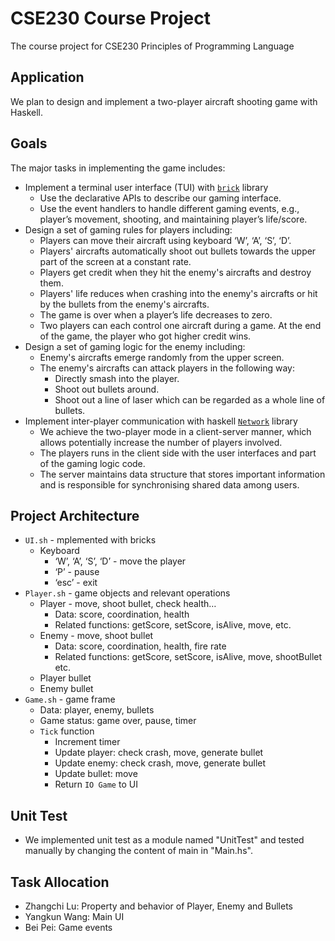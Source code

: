 # CSE230 Course Project

The course project for CSE230 Principles of Programming Language

## Application
We plan to design and implement a two-player aircraft shooting game with Haskell.

## Goals
The major tasks in implementing the game includes:
* Implement a terminal user interface (TUI) with [`brick`](https://hackage.haskell.org/package/brick) library
  * Use the declarative APIs to describe our gaming interface.
  * Use the event handlers to handle different gaming events, e.g., player’s movement, shooting, and maintaining player’s life/score.
* Design a set of gaming rules for players including:
  * Players can move their aircraft using keyboard ‘W’, ‘A’, ‘S’, ‘D’.
  * Players' aircrafts automatically shoot out bullets towards the upper part of the screen at a constant rate.
  * Players get credit when they hit the enemy's aircrafts and destroy them.
  * Players' life reduces when crashing into the enemy's aircrafts or hit by the bullets from the enemy's aircrafts.
  * The game is over when a player’s life decreases to zero.
  * Two players can each control one aircraft during a game. At the end of the game, the player who got higher credit wins.
* Design a set of gaming logic for the enemy including:
  * Enemy's aircrafts emerge randomly from the upper screen.
  * The enemy's aircrafts can attack players in the following way:
    * Directly smash into the player.
    * Shoot out bullets around.
    * Shoot out a line of laser which can be regarded as a whole line of bullets. 
* Implement inter-player communication with haskell [`Network`](https://wiki.haskell.org/Applications_and_libraries/Network) library
  * We achieve the two-player mode in a client-server manner, which allows potentially increase the number of players involved.
  * The players runs in the client side with the user interfaces and part of the gaming logic code.
  * The server maintains data structure that stores important information and is responsible for synchronising shared data among users.

## Project Architecture

* `UI.sh` - mplemented with bricks
  * Keyboard
    * ‘W’, ‘A’, ‘S’, ‘D’ - move the player
    * ‘P’ - pause
    * ‘esc’ - exit
* `Player.sh` - game objects and relevant operations
  * Player - move, shoot bullet, check health…
    * Data: score, coordination, health
    * Related functions: getScore, setScore, isAlive, move, etc.
  * Enemy - move, shoot bullet
    * Data: score, coordination, health, fire rate
    * Related functions: getScore, setScore, isAlive, move, shootBullet etc.
  * Player bullet
  * Enemy bullet
* `Game.sh` - game frame
  * Data: player, enemy, bullets
  * Game status: game over,  pause, timer
  * `Tick` function
    * Increment timer
    * Update player: check crash, move, generate bullet
    * Update enemy: check crash, move, generate bullet
    * Update bullet: move
    * Return `IO Game` to UI
## Unit Test

* We implemented unit test as a module named "UnitTest" and tested manually by changing the content of main in "Main.hs".
## Task Allocation

* Zhangchi Lu: Property and behavior of Player, Enemy and Bullets
* Yangkun Wang: Main UI
* Bei Pei: Game events

